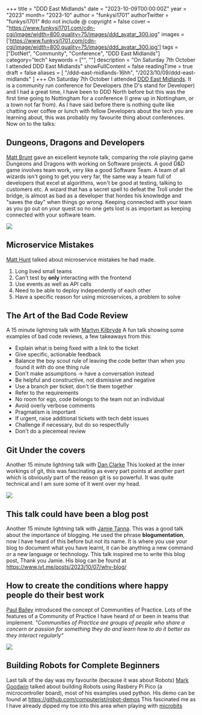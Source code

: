 +++
title = "DDD East Midlands"
date = "2023-10-09T00:00:00Z"
year = "2023"
month= "2023-10"
author = "funkysi1701"
authorTwitter = "funkysi1701" #do not include @
copyright = false
cover = "https://www.funkysi1701.com/cdn-cgi/image/width=800,quality=75/images/ddd_avatar_300.jpg"
images = ['https://www.funkysi1701.com/cdn-cgi/image/width=800,quality=75/images/ddd_avatar_300.jpg']
tags = ["DotNet", "Community", "Conference", "DDD East Midlands"]
category="tech"
keywords = ["", ""]
description = "On Saturday 7th October I attended DDD East Midlands"
showFullContent = false
readingTime = true
draft = false
aliases = [
    "/ddd-east-midlands-16hh",
    "/2023/10/09/ddd-east-midlands"
]
+++
On Saturday 7th October I attended [DDD East Midlands](https://dddeastmidlands.com/). It is a community run conference for Developers (the D's stand for Developer) and I had a great time, I have been to DDD North before but this was the first time going to Nottingham for a conference (I grew up in Nottingham, or a town not far from). As I have said before there is nothing quite like chatting over coffee or lunch with fellow Developers about the tech you are learning about, this was probably my favourite thing about conferences. Now on to the talks:

## Dungeons, Dragons and Developers

[Matt Brunt](https://twitter.com/Brunty) gave an excellent keynote talk, comparing the role playing game Dungeons and Dragons with working on Software projects. A good D&D game involves team work, very like a good Software Team. A team of all wizards isn't going to get you very far, the same way a team full of developers that excel at algorithms, won't be good at testing, talking to customers etc. A wizard that has a secret spell to defeat the Troll under the bridge, is almost as bad as a developer that hordes his knowledge and "saves the day" when things go wrong.  Keeping connected with your team as you go out on your quest so no one gets lost is as important as keeping connected with your software team. 

![](/images/F701q6xXEAAgZk3.jpg)

## Microservice Mistakes

[Matt Hunt](https://twitter.com/DoesDotNet) talked about microservice mistakes he had made.

1) Long lived small teams
2) Can't test by **only** interacting with the frontend
3) Use events as well as API calls
4) Need to be able to deploy independently of each other
5) Have a specific reason for using microservices, a problem to solve

## The Art of the Bad Code Review

A 15 minute lightning talk with [Martyn Kilbryde](https://twitter.com/makitdev) A fun talk showing some examples of bad code reviews, a few takeaways from this:

 - Explain what is being fixed with a link to the ticket
 - Give specific, actionable feedback
 - Balance the boy scout rule of leaving the code better than when you found it with do one thing rule
 - Don't make assumptions -> have a conversation instead
 - Be helpful and constructive, not dismissive and negative
 - Use a branch per ticket, don't tie them together
 - Refer to the requirements
 - No room for ego, code belongs to the team not an individual
 - Avoid overly verbose comments
 - Pragmatism is important
 - If urgent, raise additional tickets with tech debt issues
- Challenge if necessary, but do so respectfully
- Don't do a piecemeal review

## Git Under the covers

Another 15 minute lightning talk with [Dan Clarke](https://twitter.com/dracan) This looked at the inner workings of git, this was fascinating as every part points at another part which is obviously part of the reason git is so powerful. It was quite technical and I am sure some of it went over my head.

![](/images/F71PCBEXsAA4_aJ.jpg)

## This talk could have been a blog post

Another 15 minute lightning talk with [Jamie Tanna](https://twitter.com/JamieTanna). This was a good talk about the importance of blogging. He used the phrase **blogumentation**, now I have heard of this before but not its name. It is where you use your blog to document what you have learnt, it can be anything a new command or a new language or technology. This talk inspired me to write this blog post, Thank you Jamie. His blog can be found at https://www.jvt.me/posts/2023/10/07/why-blog/

## How to create the conditions where happy people do their best work

[Paul Bailey](https://twitter.com/paul_bailey_) introduced the concept of Communities of Practice. Lots of the features of a Community of Practice I have heard of or been in teams that implement. *"Communities of Practice are groups of people who share a concern or passion for something they do and learn how to do it better as they interact regularly"*

![](/images/F71n4uiWYAA4KHL.jpg)

## Building Robots for Complete Beginners

Last talk of the day was my favourite (because it was about Robots) [Mark Goodwin](https://www.linkedin.com/in/mark4security/) talked about building Robots using Rasbery Pi Pico (a microcontroller board), most of his examples used python. His demo can be found at https://github.com/computerist/robot-demos This fascinated me as I have already dipped my toe into this area when playing with [microbits](/posts/2022/microbit/)